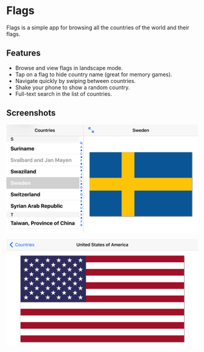 # Flags

Flags is a simple app for browsing all the countries of the world and their flags.

## Features

- Browse and view flags in landscape mode.
- Tap on a flag to hide country name (great for memory games).
- Navigate quickly by swiping between countries.
- Shake your phone to show a random country.
- Full-text search in the list of countries.

## Screenshots

![Browsing with device in landscape orientation.](Screenshot-1.png)

![Flag in fullscreen mode.](Screenshot-2.png)
